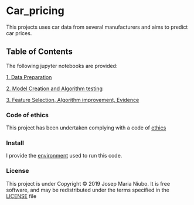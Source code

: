 # Car_pricing

This projects uses car data from several manufacturers and aims to predict car prices. 


## Table of Contents 
The following jupyter notebooks are provided:

[1. Data Preparation](https://github.com/titoniubo/car_pricing/blob/master/1.Data%20Preparation.ipynb)

[2. Model Creation and Algorithm testing](https://github.com/titoniubo/car_pricing/blob/master/2.Model%20Creation%20and%20Algorithm%20Selection.ipynb)

[3. Feature Selection, Algorithm improvement, Evidence](https://github.com/titoniubo/car_pricing/blob/master/3.%20Feature%20Selection%2C%20Algorithm%20improvement%2C%20Generalisation%20evidence.ipynb)




### Code of ethics

This project has been undertaken complying with a code of [ethics](https://github.com/titoniubo/car_pricing/blob/master/Code%20of%20ethics.txt) 

### Install
I provide the [environment](https://github.com/titoniubo/car_pricing/blob/master/environment.yml) used to run this code.

### License
This project is under Copyright © 2019 Josep Maria Niubo. It is free software, and may be redistributed under the terms specified in the [LICENSE](https://github.com/titoniubo/car_pricing/blob/master/License.txt) file
